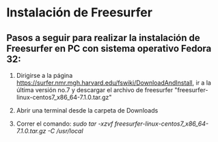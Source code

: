# Instalación de Freesurfer 

## Pasos a seguir para realizar la instalación de Freesurfer en PC con sistema operativo Fedora 32:

1.  Dirigirse a la página https://surfer.nmr.mgh.harvard.edu/fswiki/DownloadAndInstall, ir a la última versión no.7 y descargar el archivo de freesurfer "freesurfer-linux-centos7_x86_64-7.1.0.tar.gz"

2.  Abrir una terminal desde la carpeta de Downloads

3.  Correr el comando: *sudo tar -xzvf freesurfer-linux-centos7_x86_64-7.1.0.tar.gz -C /usr/local*
